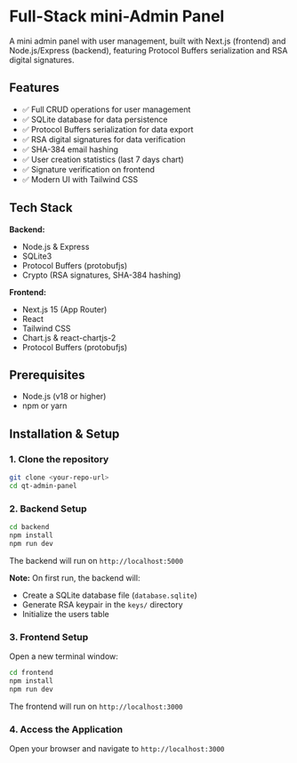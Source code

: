 
#  Full-Stack mini-Admin Panel

A mini admin panel with user management, built with Next.js (frontend) and Node.js/Express (backend), featuring Protocol Buffers serialization and RSA digital signatures.

## Features

- ✅ Full CRUD operations for user management
- ✅ SQLite database for data persistence
- ✅ Protocol Buffers serialization for data export
- ✅ RSA digital signatures for data verification
- ✅ SHA-384 email hashing
- ✅ User creation statistics (last 7 days chart)
- ✅ Signature verification on frontend
- ✅ Modern UI with Tailwind CSS

## Tech Stack

**Backend:**
- Node.js & Express
- SQLite3
- Protocol Buffers (protobufjs)
- Crypto (RSA signatures, SHA-384 hashing)

**Frontend:**
- Next.js 15 (App Router)
- React
- Tailwind CSS
- Chart.js & react-chartjs-2
- Protocol Buffers (protobufjs)

## Prerequisites

- Node.js (v18 or higher)
- npm or yarn

## Installation & Setup

### 1. Clone the repository
```bash
git clone <your-repo-url>
cd qt-admin-panel
```

### 2. Backend Setup
```bash
cd backend
npm install
npm run dev
```

The backend will run on `http://localhost:5000`

**Note:** On first run, the backend will:
- Create a SQLite database file (`database.sqlite`)
- Generate RSA keypair in the `keys/` directory
- Initialize the users table

### 3. Frontend Setup

Open a new terminal window:
```bash
cd frontend
npm install
npm run dev
```

The frontend will run on `http://localhost:3000`

### 4. Access the Application

Open your browser and navigate to `http://localhost:3000`

